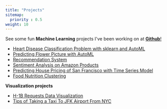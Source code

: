 ```yaml
---
title: "Projects"
sitemap:
  priority : 0.5
weight: 10
---
```

<p>See some fun <b>Machine Learning</b> projects I've been working on at <a href="https://github.com/elaine-chenma"><b>Github</b>!</a>

  <ul>
  <li><a href='https://github.com/elaine-chenma/heart-disease-classification'>Heart Disease Classification Problem with sklearn and AutoML</a></li>
    <li><a href='https://github.com/elaine-chenma/AutoML-Picture-Classification'>Predicting Flower Picture with AutoML</a></li>
    <li><a href='https://github.com/elaine-chenma/Recommendation-System'>Recommendation System</a></li>
    <li><a href='https://github.com/elaine-chenma/NLP_Cloud'>Sentiment Analysis on Amazon Products</a></li>
    <li><a href='https://github.com/elaine-chenma/Time-Series-Prediction'>Predicting House Pricing of San Francisco with Time Series Model</a></li>
    <li><a href='https://github.com/elaine-chenma/Clustering-Food-Nutrition'>Food Nutrition Clustering</a></li>




  </ul>
</p>

<p><b>Visualization projects</b></a>

  <ul>
    <li><a href='https://github.com/elaine-chenma/H1B-Requests-Data-Visualization'>H-1B Requests Data Visualization</a></li>
    <li><a href='https://github.com/elaine-chenma/Taxi-Data-Visualization'>Tips of Taking a Taxi To JFK Airport From NYC</a></li>





  </ul>
</p>
